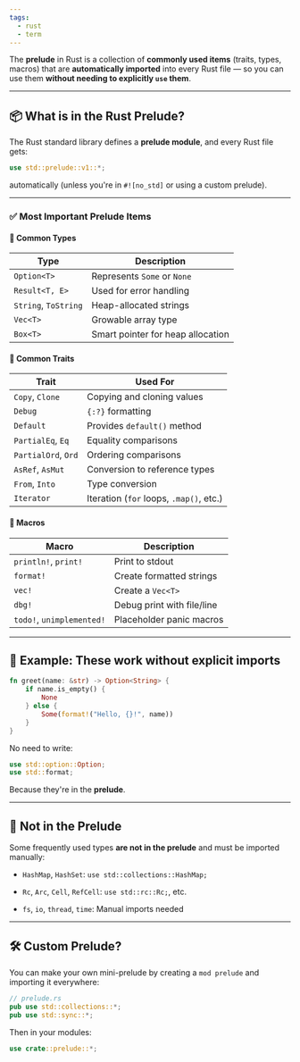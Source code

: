 ```yaml
---
tags:
  - rust
  - term
---
```


The **prelude** in Rust is a collection of **commonly used items** (traits, types, macros) that are **automatically imported** into every Rust file — so you can use them **without needing to explicitly `use` them**.

---

## 📦 What is in the Rust Prelude?

The Rust standard library defines a **prelude module**, and every Rust file gets:

```rust
use std::prelude::v1::*;
```

automatically (unless you're in `#![no_std]` or using a custom prelude).

---

### ✅ Most Important Prelude Items

#### 🔹 Common Types

|Type|Description|
|---|---|
|`Option<T>`|Represents `Some` or `None`|
|`Result<T, E>`|Used for error handling|
|`String`, `ToString`|Heap-allocated strings|
|`Vec<T>`|Growable array type|
|`Box<T>`|Smart pointer for heap allocation|

#### 🔹 Common Traits

|Trait|Used For|
|---|---|
|`Copy`, `Clone`|Copying and cloning values|
|`Debug`|`{:?}` formatting|
|`Default`|Provides `default()` method|
|`PartialEq`, `Eq`|Equality comparisons|
|`PartialOrd`, `Ord`|Ordering comparisons|
|`AsRef`, `AsMut`|Conversion to reference types|
|`From`, `Into`|Type conversion|
|`Iterator`|Iteration (`for` loops, `.map()`, etc.)|

#### 🔹 Macros

|Macro|Description|
|---|---|
|`println!`, `print!`|Print to stdout|
|`format!`|Create formatted strings|
|`vec!`|Create a `Vec<T>`|
|`dbg!`|Debug print with file/line|
|`todo!`, `unimplemented!`|Placeholder panic macros|

---

## 📌 Example: These work without explicit imports

```rust
fn greet(name: &str) -> Option<String> {
    if name.is_empty() {
        None
    } else {
        Some(format!("Hello, {}!", name))
    }
}
```

No need to write:

```rust
use std::option::Option;
use std::format;
```

Because they're in the **prelude**.

---

## 🚫 Not in the Prelude

Some frequently used types **are not in the prelude** and must be imported manually:

- `HashMap`, `HashSet`: `use std::collections::HashMap;`
    
- `Rc`, `Arc`, `Cell`, `RefCell`: `use std::rc::Rc;`, etc.
    
- `fs`, `io`, `thread`, `time`: Manual imports needed
    

---

## 🛠 Custom Prelude?

You can make your own mini-prelude by creating a `mod prelude` and importing it everywhere:

```rust
// prelude.rs
pub use std::collections::*;
pub use std::sync::*;
```

Then in your modules:

```rust
use crate::prelude::*;
```